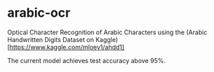 # arabic-ocr
Optical Character Recognition of Arabic Characters using the (Arabic Handwritten Digits Dataset on Kaggle)[https://www.kaggle.com/mloey1/ahdd1]

The current model achieves test accuracy above 95%.